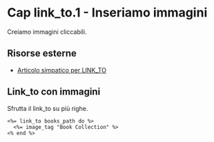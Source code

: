 # <a name="top"></a> Cap link_to.1 - Inseriamo immagini

Creiamo immagini cliccabili.


## Risorse esterne

- [Articolo simpatico per LINK_TO](https://mixandgo.com/blog/how-to-use-link_to-in-rails)



## Link_to con immagini

Sfrutta il link_to su più righe.

```html+erb
<%= link_to books_path do %>
  <%= image_tag "Book Collection" %>
<% end %>
```
